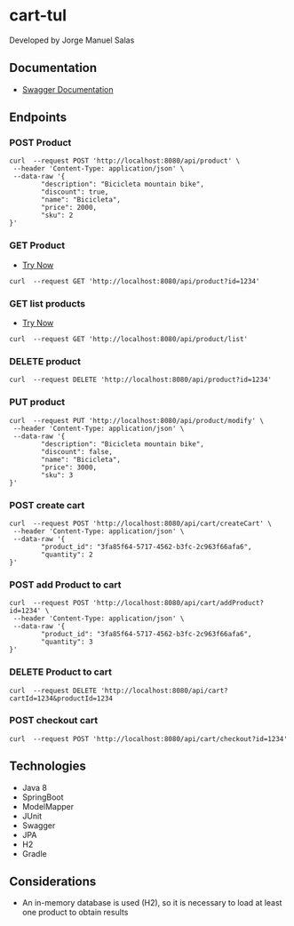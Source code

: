 # cart-tul
Developed by Jorge Manuel Salas

## Documentation
- [Swagger Documentation](http://localhost:8080/swagger-ui/)

## Endpoints

### POST Product
```
curl  --request POST 'http://localhost:8080/api/product' \
 --header 'Content-Type: application/json' \
 --data-raw '{
        "description": "Bicicleta mountain bike",
        "discount": true,
        "name": "Bicicleta",
        "price": 2000,
        "sku": 2
}'
 ```

### GET Product
- [Try Now](http://localhost:8080/api/product?id=1234)

 ```
curl  --request GET 'http://localhost:8080/api/product?id=1234'
  ```

### GET list products
- [Try Now](http://localhost:8080/api/product/list)
```
curl  --request GET 'http://localhost:8080/api/product/list'
```

### DELETE product
```
curl  --request DELETE 'http://localhost:8080/api/product?id=1234'
```

### PUT product
```
curl  --request PUT 'http://localhost:8080/api/product/modify' \
 --header 'Content-Type: application/json' \
 --data-raw '{
        "description": "Bicicleta mountain bike",
        "discount": false,
        "name": "Bicicleta",
        "price": 3000,
        "sku": 3
}'
```

### POST create cart
```
curl  --request POST 'http://localhost:8080/api/cart/createCart' \
 --header 'Content-Type: application/json' \
 --data-raw '{
        "product_id": "3fa85f64-5717-4562-b3fc-2c963f66afa6",
        "quantity": 2
}'
 ```

### POST add Product to cart
```
curl  --request POST 'http://localhost:8080/api/cart/addProduct?id=1234' \
 --header 'Content-Type: application/json' \
 --data-raw '{
        "product_id": "3fa85f64-5717-4562-b3fc-2c963f66afa6",
        "quantity": 3
}'
 ```

### DELETE Product to cart
```
curl  --request DELETE 'http://localhost:8080/api/cart?cartId=1234&productId=1234
 ```

### POST checkout cart
```
curl  --request POST 'http://localhost:8080/api/cart/checkout?id=1234'
 ```


## Technologies
- Java 8
- SpringBoot
- ModelMapper
- JUnit
- Swagger
- JPA
- H2
- Gradle

## Considerations
- An in-memory database is used (H2), so it is necessary to load at least one product to obtain results